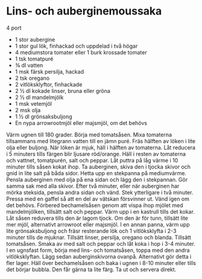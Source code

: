 # Lins- och auberginemoussaka

4 port

 - 1 stor aubergine
 - 1 stor gul lök, finhackad och uppdelad i två högar
 - 4 mediumstora tomater eller 1 burk krossade tomater
 - 1 tsk tomatpuré
 - ¾ dl vatten
 - 1 msk färsk persilja, hackad
 - 2 tsk oregano
 - 2 vitlöksklyftor, finhackade
 - 2 ½ dl kokade linser, bruna eller gröna
 - 2 ½ dl mandelmjölk
 - 1 msk vetemjöl
 - 2 msk olja
 - 1 ½ dl grönsaksbuljong
 - En nypa arrowrootmjöl eller majsmjöl, om det behövs

Värm ugnen till 180 grader. Börja med tomatsåsen. Mixa tomaterna tillsammans med litegrann vatten till en jämn puré. Fräs hälften av löken i lite olja eller buljong. När löken är mjuk, häll i hälften av tomaterna. Låt reducera i 5 minuters tills färgen blir ljusare röd/orange. Häll i resten av tomaterna och vattnet, tomatpurén, salt och peppar. Låt puttra på låg värme i 10 minuter tills såsen kokat ihop. Ta auberginen, skiva den i tjocka skivor och gnid in lite salt på båda sidor. Hetta upp en stekpanna på mediumvärme. Pensla auberginen med olja på ena sidan och lägg den i stekpannan. Gör samma sak med alla skivor. Efter två minuter, eller när auberginen har mörka steksida, pensla andra sidan och vänd. Stek ytterligare i två minuter. Pressa med en gaffel så att en del av vätskan försvinner ut. Vänd igen om det behövs. Förbered bechamelsåsen genom att vispa ihop mjölet med mandelmjölken, tillsätt salt och peppar. Värm upp i en kastrull tills det kokar. Låt såsen reduvera tills den är lagom tjock. Om den är för tunn, tillsätt lite mer mjöl, alternativt arrowroot eller majsmjöl. I en annan panna, värm upp lite grönsaksbuljong och fräsr resterande lök och 1 vitlöksklyfta i 2-3 minuter tills de mjuknar. Tillsätt linser, persilja, oregano och blanda. Tillsätt tomatsåsen. Smaka av med salt och peppar och låt koka i hop i 3-4 minuter. I en ugnsfast form, börja med lins- och tomatsåsen, toppa med den andra vitlöksklyftan. Lägg sedan auberginskivorna ovanpå. Alternativt gör detta i fler lager. Häll över bechamelsåsen och baka i ugnen i 8-10 minuter eller tills det börjar bubbla. Den får gärna ta lite färg. Ta ut och servera direkt.
